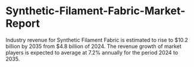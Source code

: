 # Synthetic-Filament-Fabric-Market-Report
Industry revenue for Synthetic Filament Fabric is estimated to rise to $10.2 billion by 2035 from $4.8 billion of 2024. The revenue growth of market players is expected to average at 7.2% annually for the period 2024 to 2035.
